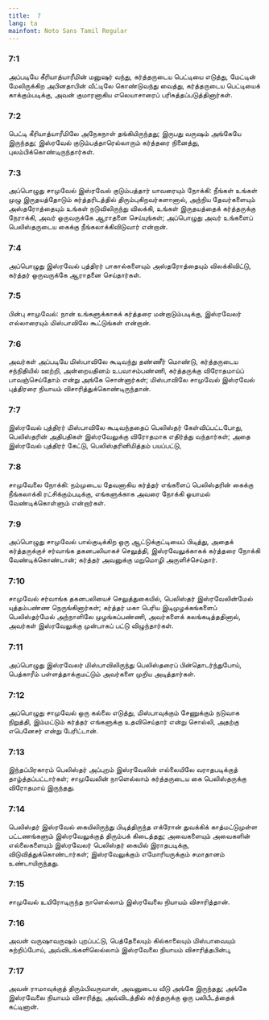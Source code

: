 ```yaml
---
title:  7
lang: ta
mainfont: Noto Sans Tamil Regular
---
```


###  7:1

அப்படியே கீரியாத்யாரீமின் மனுஷர் வந்து, கர்த்தருடைய பெட்டியை எடுத்து, மேட்டின் மேலிருக்கிற அபினதாபின் வீட்டிலே கொண்டுவந்து வைத்து, கர்த்தருடைய பெட்டியைக் காக்கும்படிக்கு, அவன் குமாரனாகிய எலெயாசாரைப் பரிசுத்தப்படுத்தினார்கள்.

###  7:2

பெட்டி கீரியாத்யாரீமிலே அநேகநாள் தங்கியிருந்தது; இருபது வருஷம் அங்கேயே இருந்தது; இஸ்ரவேல் குடும்பத்தாரெல்லாரும் கர்த்தரை நினைத்து, புலம்பிக்கொண்டிருந்தார்கள்.

###  7:3

அப்பொழுது சாமுவேல் இஸ்ரவேல் குடும்பத்தார் யாவரையும் நோக்கி: நீங்கள் உங்கள் முழு இருதயத்தோடும் கர்த்தரிடத்தில் திரும்புகிறவர்களானால், அந்நிய தேவர்களையும் அஸ்தரோத்தையும் உங்கள் நடுவிலிருந்து விலக்கி, உங்கள் இருதயத்தைக் கர்த்தருக்கு நேராக்கி, அவர் ஒருவருக்கே ஆராதனை செய்யுங்கள்; அப்பொழுது அவர் உங்களைப் பெலிஸ்தருடைய கைக்கு நீங்கலாக்கிவிடுவார் என்றான்.

###  7:4

அப்பொழுது இஸ்ரவேல் புத்திரர் பாகால்களையும் அஸ்தரோத்தையும் விலக்கிவிட்டு, கர்த்தர் ஒருவருக்கே ஆராதனை செய்தார்கள்.

###  7:5

பின்பு சாமுவேல்: நான் உங்களுக்காகக் கர்த்தரை மன்றாடும்படிக்கு, இஸ்ரவேலர் எல்லாரையும் மிஸ்பாவிலே கூட்டுங்கள் என்றான்.

###  7:6

அவர்கள் அப்படியே மிஸ்பாவிலே கூடிவந்து தண்ணீர் மொண்டு, கர்த்தருடைய சந்நிதியில் ஊற்றி, அன்றையதினம் உபவாசம்பண்ணி, கர்த்தருக்கு விரோதமாய்ப் பாவஞ்செய்தோம் என்று அங்கே சொன்னார்கள்; மிஸ்பாவிலே சாமுவேல் இஸ்ரவேல் புத்திரரை நியாயம் விசாரித்துக்கொண்டிருந்தான்.

###  7:7

இஸ்ரவேல் புத்திரர் மிஸ்பாவிலே கூடிவந்ததைப் பெலிஸ்தர் கேள்விப்பட்டபோது, பெலிஸ்தரின் அதிபதிகள் இஸ்ரவேலுக்கு விரோதமாக எதிர்த்து வந்தார்கள்; அதை இஸ்ரவேல் புத்திரர் கேட்டு, பெலிஸ்தரினிமித்தம் பயப்பட்டு,

###  7:8

சாமுவேலை நோக்கி: நம்முடைய தேவனாகிய கர்த்தர் எங்களைப் பெலிஸ்தரின் கைக்கு நீங்கலாக்கி ரட்சிக்கும்படிக்கு, எங்களுக்காக அவரை நோக்கி ஓயாமல் வேண்டிக்கொள்ளும் என்றார்கள்.

###  7:9

அப்பொழுது சாமுவேல் பால்குடிக்கிற ஒரு ஆட்டுக்குட்டியைப் பிடித்து, அதைக் கர்த்தருக்குச் சர்வாங்க தகனபலியாகச் செலுத்தி, இஸ்ரவேலுக்காகக் கர்த்தரை நோக்கி வேண்டிக்கொண்டான்; கர்த்தர் அவனுக்கு மறுமொழி அருளிச்செய்தார்.

###  7:10

சாமுவேல் சர்வாங்க தகனபலியைச் செலுத்துகையில், பெலிஸ்தர் இஸ்ரவேலின்மேல் யுத்தம்பண்ண நெருங்கினார்கள்; கர்த்தர் மகா பெரிய இடிமுழக்கங்களைப் பெலிஸ்தர்மேல் அந்நாளிலே முழங்கப்பண்ணி, அவர்களைக் கலங்கடித்ததினால், அவர்கள் இஸ்ரவேலுக்கு முன்பாகப் பட்டு விழுந்தார்கள்.

###  7:11

அப்பொழுது இஸ்ரவேலர் மிஸ்பாவிலிருந்து பெலிஸ்தரைப் பின்தொடர்ந்துபோய், பெத்காரீம் பள்ளத்தாக்குமட்டும் அவர்களை முறிய அடித்தார்கள்.

###  7:12

அப்பொழுது சாமுவேல் ஒரு கல்லை எடுத்து, மிஸ்பாவுக்கும் சேணுக்கும் நடுவாக நிறுத்தி, இம்மட்டும் கர்த்தர் எங்களுக்கு உதவிசெய்தார் என்று சொல்லி, அதற்கு எபெனேசர் என்று பேரிட்டான்.

###  7:13

இந்தப்பிரகாரம் பெலிஸ்தர் அப்புறம் இஸ்ரவேலின் எல்லையிலே வராதபடிக்குத் தாழ்த்தப்பட்டார்கள்; சாமுவேலின் நாளெல்லாம் கர்த்தருடைய கை பெலிஸ்தருக்கு விரோதமாய் இருந்தது.

###  7:14

பெலிஸ்தர் இஸ்ரவேல் கையிலிருந்து பிடித்திருந்த எக்ரோன் துவக்கிக் காத்மட்டுமுள்ள பட்டணங்களும் இஸ்ரவேலுக்குத் திரும்பக் கிடைத்தது; அவைகளையும் அவைகளின் எல்லைகளையும் இஸ்ரவேலர் பெலிஸ்தர் கையில் இராதபடிக்கு, விடுவித்துக்கொண்டார்கள்; இஸ்ரவேலுக்கும் எமோரியருக்கும் சமாதானம் உண்டாயிருந்தது.

###  7:15

சாமுவேல் உயிரோடிருந்த நாளெல்லாம் இஸ்ரவேலை நியாயம் விசாரித்தான்.

###  7:16

அவன் வருஷாவருஷம் புறப்பட்டு, பெத்தேலையும் கில்காலையும் மிஸ்பாவையும் சுற்றிப்போய், அவ்விடங்களிலெல்லாம் இஸ்ரவேலை நியாயம் விசாரித்தபின்பு,

###  7:17

அவன் ராமாவுக்குத் திரும்பிவருவான், அவனுடைய வீடு அங்கே இருந்தது; அங்கே இஸ்ரவேலை நியாயம் விசாரித்து, அவ்விடத்தில் கர்த்தருக்கு ஒரு பலிபீடத்தைக் கட்டினான்.

